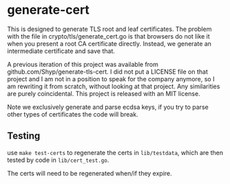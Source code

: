# generate-cert

This is designed to generate TLS root and leaf certificates. The problem with
the file in crypto/tls/generate_cert.go is that browsers do not like it when you
present a root CA certificate directly. Instead, we generate an intermediate
certificate and save that.

A previous iteration of this project was available from
github.com/Shyp/generate-tls-cert. I did not put a LICENSE file on that project
and I am not in a position to speak for the company anymore, so I am rewriting
it from scratch, without looking at that project. Any similarities are purely
coincidental. This project is released with an MIT license.

Note we exclusively generate and parse ecdsa keys, if you try to parse other
types of certificates the code will break.

## Testing

use `make test-certs` to regenerate the certs in `lib/testdata`, which are then
tested by code in `lib/cert_test.go`.

The certs will need to be regenerated when/if they expire.
